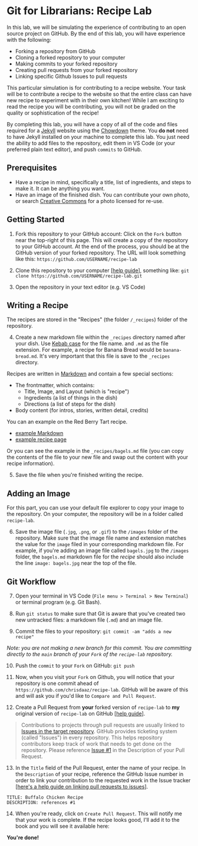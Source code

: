 # Git for Librarians: Recipe Lab

In this lab, we will be simulating the experience of contributing to an open source project on GitHub. By the end of this lab, you will have experience with the following:

- Forking a repository from GitHub
- Cloning a forked repository to your computer
- Making commits to your forked repository
- Creating pull requests from your forked repository
- Linking specific Github Issues to pull requests

This particular simulation is for contributing to a recipe website. Your task will be to contribute a recipe to the website so that the entire class can have new recipe to experiment with in their own kitchen! While I am exciting to read the recipe you will be contributing, you will not be graded on the quality or sophistication of the recipe! 

By completing this lab, you will have a copy of all of the code and files required for a [Jekyll](https://jekyllrb.com/) website using the [Chowdown](https://github.com/clarklab/chowdown) theme. You **do not** need to have Jekyll installed on your machine to complete this lab. You just need the ability to add files to the repository, edit them in VS Code (or your preferred plain text editor), and push `commits` to GitHub.

## Prerequisites

- Have a recipe in mind, specifically a title, list of ingredients, and steps to make it. It can be anything you want.
- Have an image of the finished dish. You can contribute your own photo, or search [Creative Commons](https://search.creativecommons.org/) for a photo licensed for re-use.

## Getting Started

1. Fork this repository to your GitHub account: Click on the `Fork` button near the top-right of this page. This will create a copy of the repository to your GitHub account. At the end of the process, you should be at the GitHub version of your forked repository. The URL will look something like this: `https://github.com/USERNAME/recipe-lab`

2. Clone this repository to your computer [[help guide](https://docs.github.com/en/free-pro-team@latest/github/creating-cloning-and-archiving-repositories/cloning-a-repository)], something like: `git clone https://github.com/USERNAME/recipe-lab.git`

3. Open the repository in your text editor (e.g. VS Code)

## Writing a Recipe

The recipes are stored in the "Recipes" (the folder `/_recipes`) folder of the repository.

4. Create a new markdown file within the `_recipes` directory named after your dish. Use [Kebab case](https://en.toolpage.org/tool/kebabcase) for the file name. and `.md` as the file extension. For example, a recipe for Banana Bread would be `banana-bread.md`. It's very important that this file is save to the `_recipes` directory.

Recipes are written in [Markdown](https://github.com/adam-p/markdown-here/wiki/Markdown-Cheatsheet) and contain a few special sections:

- The frontmatter, which contains:
    - Title, Image, and Layout (which is "recipe")
    - Ingredients (a list of things in the dish)
    - Directions (a list of steps for the dish)
- Body content (for intros, stories, written detail, credits)

You can an example on the Red Berry Tart recipe. 

- [example Markdown](https://raw.githubusercontent.com/clarklab/chowdown/gh-pages/_recipes/red-berry-tart.md)
- [example recipe page](http://chowdown.io/recipes/red-berry-tart.html)

Or you can see the example in the `_recipes/bagels.md` file (you can copy the contents of the file to your new file and swap out the content with your recipe information).

5. Save the file when you're finished writing the recipe.

## Adding an Image

For this part, you can use your default file explorer to copy your image to the repository. On your computer, the repository will be in a folder called `recipe-lab`. 

6. Save the image file (`.jpg`, `.png`, or `.gif`) to the `/images` folder of the repository. Make sure that the image file name and extension matches the value for the `image` filed in your corresponding markdown file. For example, if you're adding an image file called `bagels.jpg` to the `/images` folder, the `bagels.md` markdown file for the _recipe_ should also include the line `image: bagels.jpg` near the top of the file.

## Git Workflow

7. Open your terminal in VS Code (`File menu > Terminal > New Terminal`) or terminal program (e.g. Git Bash). 

8. Run `git status` to make sure that Git is aware that you've created two new untracked files: a markdown file (`.md`) and an image file. 

9. Commit the files to your repository: `git commit -am "adds a new recipe"`

_Note: you are not making a new branch for this commit. You are committing directly to the `main` branch of your `Fork` of the `recipe-lab` repository._

10. Push the `commit` to your `Fork` on GitHub: `git push`

11. Now, when you visit your `Fork` on Github, you will notice that your repository is one commit ahead of `https://github.com/chrisdaaz/recipe-lab`. GitHub will be aware of this and will ask you if you'd like to `Compare and Pull Request`.

12. Create a Pull Request from **your** forked version of `recipe-lab` to **my** original version of `recipe-lab` on GitHub [[help guide](https://docs.github.com/en/free-pro-team@latest/github/collaborating-with-issues-and-pull-requests/creating-a-pull-request-from-a-fork)].

> Contributions to projects through pull requests are usually linked to [Issues in the target repository](https://github.com/chrisdaaz/recipe-lab/issues). GitHub provides ticketing system (called "Issues") in every repository. This helps repository contributors keep track of work that needs to get done on the repository. Please reference [Issue #1](https://github.com/chrisdaaz/recipe-lab/issues/1) in the Description of your Pull Request. 

13. In the `Title` field of the Pull Request, enter the name of your recipe. In the `Description` of your recipe, reference the GitHub Issue number in order to link your contribution to the requested work in the Issue tracker [[here's a help guide on linking pull requests to issues](https://docs.github.com/en/free-pro-team@latest/github/managing-your-work-on-github/linking-a-pull-request-to-an-issue)].

```
TITLE: Buffalo Chicken Recipe
DESCRIPTION: references #1
```

14. When you're ready, click on `Create Pull Request`. This will notify me that your work is complete. If the recipe looks good, I'll add it to the book and you will see it available here:

**You're done!**
